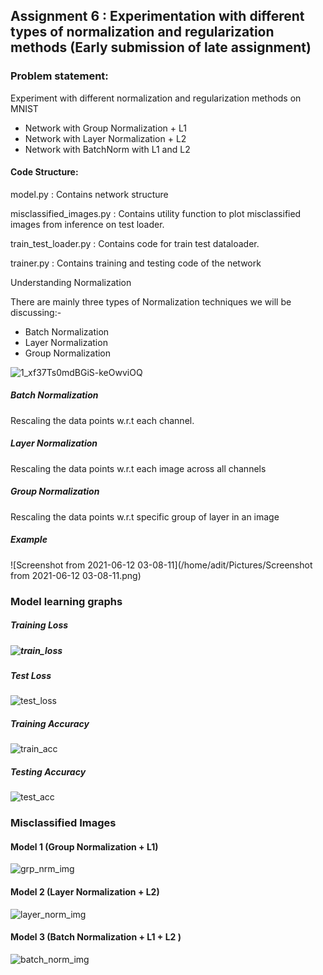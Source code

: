 ## Assignment 6 : Experimentation with different types of normalization and regularization methods (Early submission of late assignment)



### Problem statement:

Experiment with different normalization and regularization methods on MNIST

- Network with Group Normalization + L1
- Network with Layer Normalization + L2
- Network with BatchNorm with L1 and L2



#### Code Structure:

model.py : Contains network structure

misclassified_images.py : Contains utility function to plot misclassified images from inference on test loader.

train_test_loader.py : Contains code for train test dataloader.

trainer.py : Contains training and testing code of the network



Understanding Normalization

There are mainly three types of Normalization techniques we will be discussing:-

- Batch Normalization
- Layer Normalization
- Group Normalization

![1_xf37Ts0mdBGiS-keOwviOQ](/home/adit/Downloads/1_xf37Ts0mdBGiS-keOwviOQ.png)

##### Batch Normalization

Rescaling the data points w.r.t each channel. 

##### Layer Normalization

Rescaling the data points w.r.t each image across all channels

##### Group Normalization

Rescaling the data points w.r.t specific group of layer in an image



##### Example

![Screenshot from 2021-06-12 03-08-11](/home/adit/Pictures/Screenshot from 2021-06-12 03-08-11.png)

### Model learning graphs



##### Training Loss

##### ![train_loss](/home/adit/Downloads/train_loss.png)

##### Test Loss

![test_loss](/home/adit/Downloads/test_loss.png)



##### Training Accuracy



![train_acc](/home/adit/Downloads/train_acc.png)



##### Testing Accuracy

![test_acc](/home/adit/Downloads/test_acc.png)



### Misclassified Images



#### Model 1 (Group Normalization + L1)

![grp_nrm_img](/home/adit/Downloads/grp_nrm_img.png)

#### Model 2 (Layer Normalization + L2)



![layer_norm_img](/home/adit/Downloads/layer_norm_img.png)

#### Model 3 (Batch Normalization + L1 + L2 )



![batch_norm_img](/home/adit/Downloads/batch_norm_img.png)